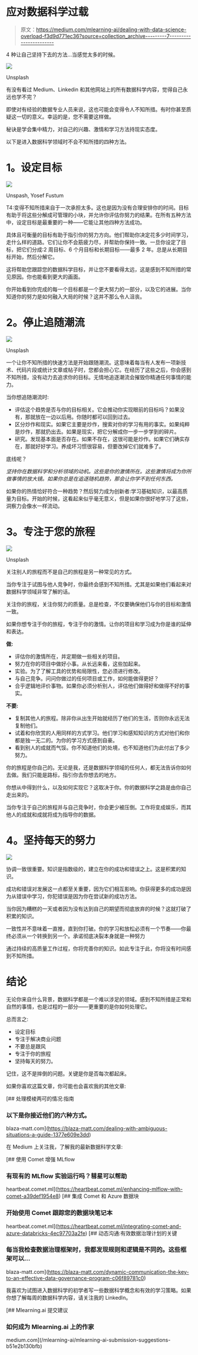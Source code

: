 # 应对数据科学过载

> 原文：<https://medium.com/mlearning-ai/dealing-with-data-science-overload-f3d9d771ec36?source=collection_archive---------7----------------------->

4 种让自己坚持下去的方法…当感觉太多的时候。

![](img/be1e15bc67700c728d2af78751b526ae.png)

Unsplash

有没有看过 Medium、Linkedin 和其他网站上的所有数据科学内容，觉得自己永远也学不完？

即使对有经验的数据专业人员来说，这也可能会变得令人不知所措。有时你甚至质疑这一切的意义。幸运的是，您不需要这样做。

秘诀是学会集中精力，对自己的兴趣、激情和学习方法持现实态度。

以下是进入数据科学领域时不会不知所措的四种方法。

# **1。设定目标**

![](img/b917b1cedda2c4c4e77c295a5c0852cd.png)

Unspash, Yosef Fustum

T4:变得不知所措来自于一次承担太多。这也是因为没有合理安排你的时间。目标有助于将这些分解成可管理的小块，并允许你评估你努力的结果。在所有五种方法中，设定目标是最重要的一种——它能让其他四种方法成功。

具体且可衡量的目标有助于指引你的努力方向。他们帮助你决定花多少时间学习，走什么样的道路。它们让你不会筋疲力尽，并帮助你保持一致。一旦你设定了目标，把它们分成:2 周目标、6 个月目标和长期目标——最多 2 年。总是从长期目标开始，然后分解它。

这将帮助您跟踪您的数据科学目标，并让您不要看得太远，这是感到不知所措的常见原因。你也能看到更大的画面。

你开始看到你完成的每一个目标都是一个更大努力的一部分，以及它的进展。当你知道你的努力是如何融入大局的时候？这并不那么令人沮丧。

# **2。停止追随潮流**

![](img/4a268a92d5b883e161dd49043f104f86.png)

Unsplash

一个让你不知所措的快速方法是开始跟随潮流。这意味着每当有人发布一项新技术、代码片段或统计文章或帖子时，您都会担心它。在经历了这些之后，你会感到不知所措，没有动力去追求你的目标。无情地追逐潮流会摧毁你精通任何事情的能力。

当你想追随潮流时:

*   评估这个趋势是否与你的目标相关。它会推动你实现眼前的目标吗？如果没有，那就放在一边以后用。你随时都可以回到过去。
*   区分炒作和现实。如果它主要是炒作，搜索对你的学习有用的事实。如果纯粹是炒作，那就扔出去。如果是现实，把它分解成你一步一步学到的碎片。
*   研究。发现基本面是否存在。如果不存在，这很可能是炒作。如果它们确实存在，那就好好学习。养成坏习惯很容易，但要改掉它们就难多了。

底线呢？

*坚持你在数据科学和分析领域的动机。这些是你的激情所在。这些激情将成为你所做事情的放大镜。如果你总是在追逐随机趋势，那会让你学不到任何东西。*

如果你的热情恰好符合一种趋势？然后努力成为创新者:学习基础知识，以最高质量为目标。开始的时候，这看起来似乎毫无意义，但是如果你很好地学习了这些，洞察力会像水一样流动。

# **3。专注于您的旅程**

![](img/ceffec2c337d0d871f36a6085cf90444.png)

Unsplash

关注别人的旅程而不是自己的旅程是另一种常见的方式。

当你专注于试图与他人竞争时，你最终会感到不知所措。尤其是如果他们看起来对数据科学领域非常了解的话。

关注你的旅程，关注你努力的质量。总是检查，不仅要确保他们与你的目标和激情一致。

如果你想专注于你的旅程，专注于你的激情。让你的项目和学习成为你是谁的延伸和表达。

**做:**

*   评估你的激情所在，并定期做一些相关的项目。
*   努力在你的项目中做好小事。从长远来看，这些加起来。
*   实验。为了了解工具的优势和局限性，您必须进行修改。
*   与自己竞争。问问你做过的任何项目或工作，如何能做得更好？
*   合乎逻辑地评价事物。如果你必须分析别人，评估他们做得好和做得不好的事实。

**不要:**

*   复制其他人的旅程。除非你从出生开始就经历了他们的生活，否则你永远无法复制他们。
*   试着和你欣赏的人用同样的方式学习。他们学习和感知知识的方式对他们和你都是独一无二的。为你的学习方式感到自豪。
*   看到别人的成就而气馁。你不知道他们的处境，也不知道他们为此付出了多少努力。

你的旅程是你自己的。无论是我，还是数据科学领域的任何人，都无法告诉你如何去做。我们只能是路标，指引你去你想去的地方。

你想从中得到什么，以及如何实现它？这取决于你。你的数据科学之路是由你自己走出来的。

当你专注于自己的旅程并与自己竞争时，你会更少被压倒。工作将变成娱乐，而其他人的成就和成就将成为指导你的数据。

# **4。坚持每天的努力**

![](img/8fc72a1767c403bc90562e79518cc250.png)

协调一致很重要。知识是指数级的，建立在你的成功和错误之上。这是积累的知识。

成功和错误对发展这一点都至关重要，因为它们相互影响。你获得更多的成功是因为从错误中学习，你犯错误是因为你在尝试新的成功方法。

当你因为糟糕的一天或者因为没有达到自己的期望而彻底放弃的时候？这就打破了积累的知识。

一致性并不意味着一直推，直到你打破。你的学习和放松必须有一个节奏——你最终必须从一个转换到另一个。承诺彻底决裂本身就是一种努力

通过持续的高质量工作过程，你将完善你的知识。如此专注于此，你将没有时间感到不知所措。

# 结论

无论你来自什么背景，数据科学都是一个难以涉足的领域。感到不知所措是正常和自然的事情，也是过程的一部分——更重要的是你如何处理它。

总而言之:

*   设定目标
*   专注于解决商业问题
*   不要总是跟风
*   专注于你的旅程
*   坚持每天的努力。

记住，这不是摔倒的问题。关键是你是否每次都起床。

如果你喜欢这篇文章，你可能也会喜欢我的其他文章:

[](https://blaza-matt.com/dealing-with-ambiguous-situations-a-guide-1377e609e3dd) [## 处理模棱两可的情况:指南

### 以下是你接近他们的六种方式。

blaza-matt.com](https://blaza-matt.com/dealing-with-ambiguous-situations-a-guide-1377e609e3dd) 

在 Medium 上关注我，了解我的最新数据科学文章:

[](https://heartbeat.comet.ml/enhancing-mlflow-with-comet-a39def1954e8) [## 使用 Comet 增强 MLflow

### 有现有的 MLflow 实验运行吗？彗星可以帮助

heartbeat.comet.ml](https://heartbeat.comet.ml/enhancing-mlflow-with-comet-a39def1954e8) [](https://heartbeat.comet.ml/integrating-comet-and-azure-databricks-4ec97703a2fe) [## 集成 Comet 和 Azure 数据块

### 开始使用 Comet 跟踪您的数据块笔记本

heartbeat.comet.ml](https://heartbeat.comet.ml/integrating-comet-and-azure-databricks-4ec97703a2fe) [](https://blaza-matt.com/dynamic-communication-the-key-to-an-effective-data-governance-program-c06f89781c0) [## 动态沟通:有效数据治理计划的关键

### 每当我检查数据治理框架时，我都发现规则和逻辑是不同的。这些框架可以…

blaza-matt.com](https://blaza-matt.com/dynamic-communication-the-key-to-an-effective-data-governance-program-c06f89781c0) 

我喜欢为试图进入数据科学的初学者写一些数据科学概念和有效的学习策略。如果你想了解每周的数据科学内容，请关注我的 LinkedIn。

[](/mlearning-ai/mlearning-ai-submission-suggestions-b51e2b130bfb) [## Mlearning.ai 提交建议

### 如何成为 Mlearning.ai 上的作家

medium.com](/mlearning-ai/mlearning-ai-submission-suggestions-b51e2b130bfb)